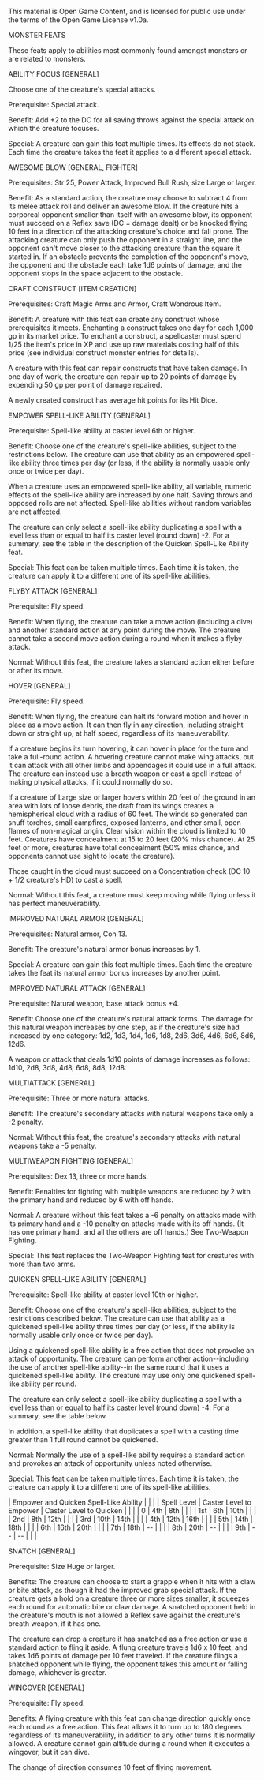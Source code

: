 This material is Open Game Content, and is licensed for public use under the terms of the Open Game License v1.0a.

MONSTER FEATS

These feats apply to abilities most commonly found amongst monsters or are related to monsters.



ABILITY FOCUS  [GENERAL]

Choose one of the creature's special attacks.

Prerequisite: Special attack.

Benefit: Add +2 to the DC for all saving throws against the special attack on which the creature focuses.

Special: A creature can gain this feat multiple times. Its effects do not stack. Each time the creature takes the feat it applies to a different special attack.



AWESOME BLOW [GENERAL, FIGHTER]

Prerequisites: Str 25, Power Attack, Improved Bull Rush, size Large or larger.

Benefit: As a standard action, the creature may choose to subtract 4 from its melee attack roll and deliver an awesome blow. If the creature hits a corporeal opponent smaller than itself with an awesome blow, its opponent must succeed on a Reflex save (DC = damage dealt) or be knocked flying 10 feet in a direction of the attacking creature's choice and fall prone. The attacking creature can only push the opponent in a straight line, and the opponent can't move closer to the attacking creature than the square it started in. If an obstacle prevents the completion of the opponent's move, the opponent and the obstacle each take 1d6 points of damage, and the opponent stops in the space adjacent to the obstacle.



CRAFT CONSTRUCT [ITEM CREATION]

Prerequisites: Craft Magic Arms and Armor, Craft Wondrous Item.

Benefit: A creature with this feat can create any construct whose prerequisites it meets. Enchanting a construct takes one day for each 1,000 gp in its market price. To enchant a construct, a spellcaster must spend 1/25 the item's price in XP and use up raw materials costing half of this price (see individual construct monster entries for details).

A creature with this feat can repair constructs that have taken damage. In one day of work, the creature can repair up to 20 points of damage by expending 50 gp per point of damage repaired.

A newly created construct has average hit points for its Hit Dice.



EMPOWER SPELL-LIKE ABILITY  [GENERAL]

Prerequisite: Spell-like ability at caster level 6th or higher.

Benefit: Choose one of the creature's spell-like abilities, subject to the restrictions below. The creature can use that ability as an empowered spell-like ability three times per day (or less, if the ability is normally usable only once or twice per day).

When a creature uses an empowered spell-like ability, all variable, numeric effects of the spell-like ability are increased by one half. Saving throws and opposed rolls are not affected. Spell-like abilities without random variables are not affected.

The creature can only select a spell-like ability duplicating a spell with a level less than or equal to half its caster level (round down) -2. For a summary, see the table in the description of the Quicken Spell-Like Ability feat. 

Special: This feat can be taken multiple times. Each time it is taken, the creature can apply it to a different one of its spell-like abilities.



FLYBY ATTACK  [GENERAL]

Prerequisite: Fly speed.

Benefit: When flying, the creature can take a move action (including a dive) and another standard action at any point during the move. The creature cannot take a second move action during a round when it makes a flyby attack.

Normal: Without this feat, the creature takes a standard action either before or after its move.



HOVER  [GENERAL]

Prerequisite: Fly speed.

Benefit: When flying, the creature can halt its forward motion and hover in place as a move action. It can then fly in any direction, including straight down or straight up, at half speed, regardless of its maneuverability.

If a creature begins its turn hovering, it can hover in place for the turn and take a full-round action. A hovering creature cannot make wing attacks, but it can attack with all other limbs and appendages it could use in a full attack. The creature can instead use a breath weapon or cast a spell instead of making physical attacks, if it could normally do so.

If a creature of Large size or larger hovers within 20 feet of the ground in an area with lots of loose debris, the draft from its wings creates a hemispherical cloud with a radius of 60 feet. The winds so generated can snuff torches, small campfires, exposed lanterns, and other small, open flames of non-magical origin. Clear vision within the cloud is limited to 10 feet. Creatures have concealment at 15 to 20 feet (20% miss chance). At 25 feet or more, creatures have total concealment (50% miss chance, and opponents cannot use sight to locate the creature).

Those caught in the cloud must succeed on a Concentration check (DC 10 + 1/2 creature's HD) to cast a spell.

Normal: Without this feat, a creature must keep moving while flying unless it has perfect maneuverability.



IMPROVED NATURAL ARMOR  [GENERAL]

Prerequisites: Natural armor, Con 13.

Benefit: The creature's natural armor bonus increases by 1.

Special: A creature can gain this feat multiple times. Each time the creature takes the feat its natural armor bonus increases by another point.



IMPROVED NATURAL ATTACK  [GENERAL]

Prerequisite: Natural weapon, base attack bonus +4.

Benefit: Choose one of the creature's natural attack forms. The damage for this natural weapon increases by one step, as if the creature's size had increased by one category: 1d2, 1d3, 1d4, 1d6, 1d8, 2d6, 3d6, 4d6, 6d6, 8d6, 12d6. 

A weapon or attack that deals 1d10 points of damage increases as follows: 1d10, 2d8, 3d8, 4d8, 6d8, 8d8, 12d8.



MULTIATTACK  [GENERAL]

Prerequisite: Three or more natural attacks.

Benefit: The creature's secondary attacks with natural weapons take only a -2 penalty.

Normal: Without this feat, the creature's secondary attacks with natural weapons take a -5 penalty.



MULTIWEAPON FIGHTING  [GENERAL]

Prerequisites: Dex 13, three or more hands.

Benefit: Penalties for fighting with multiple weapons are reduced by 2 with the primary hand and reduced by 6 with off hands.

Normal: A creature without this feat takes a -6 penalty on attacks made with its primary hand and a -10 penalty on attacks made with its off hands. (It has one primary hand, and all the others are off hands.) See Two-Weapon Fighting.

Special: This feat replaces the Two-Weapon Fighting feat for creatures with more than two arms.



QUICKEN SPELL-LIKE ABILITY  [GENERAL]

Prerequisite: Spell-like ability at caster level 10th or higher.

Benefit: Choose one of the creature's spell-like abilities, subject to the restrictions described below. The creature can use that ability as a quickened spell-like ability three times per day (or less, if the ability is normally usable only once or twice per day).

Using a quickened spell-like ability is a free action that does not provoke an attack of opportunity. The creature can perform another action--including the use of another spell-like ability--in the same round that it uses a quickened spell-like ability. The creature may use only one quickened spell-like ability per round.

The creature can only select a spell-like ability duplicating a spell with a level less than or equal to half its caster level (round down) -4. For a summary, see the table below.

In addition, a spell-like ability that duplicates a spell with a casting time greater than 1 full round cannot be quickened.

Normal: Normally the use of a spell-like ability requires a standard action and provokes an attack of opportunity unless noted otherwise.

Special: This feat can be taken multiple times. Each time it is taken, the creature can apply it to a different one of its spell-like abilities.



| Empower and Quicken Spell-Like Ability | |  |
| Spell Level | Caster Level to Empower | Caster Level to Quicken | |  |
| 0 | 4th | 8th | |  |
| 1st | 6th | 10th | |  |
| 2nd | 8th | 12th | |  |
| 3rd | 10th | 14th | |  |
| 4th | 12th | 16th | |  |
| 5th | 14th | 18th | |  |
| 6th | 16th | 20th | |  |
| 7th | 18th | -- | |  |
| 8th | 20th | -- | |  |
| 9th | -- | -- | |  |


SNATCH  [GENERAL]

Prerequisite: Size Huge or larger.

Benefits: The creature can choose to start a grapple when it hits with a claw or bite attack, as though it had the improved grab special attack. If the creature gets a hold on a creature three or more sizes smaller, it squeezes each round for automatic bite or claw damage. A snatched opponent held in the creature's mouth is not allowed a Reflex save against the creature's breath weapon, if it has one.

The creature can drop a creature it has snatched as a free action or use a standard action to fling it aside. A flung creature travels 1d6 x 10 feet, and takes 1d6 points of damage per 10 feet traveled. If the creature flings a snatched opponent while flying, the opponent takes this amount or falling damage, whichever is greater.



WINGOVER  [GENERAL]

Prerequisite: Fly speed.

Benefits: A flying creature with this feat can change direction quickly once each round as a free action. This feat allows it to turn up to 180 degrees regardless of its maneuverability, in addition to any other turns it is normally allowed. A creature cannot gain altitude during a round when it executes a wingover, but it can dive.

The change of direction consumes 10 feet of flying movement.

